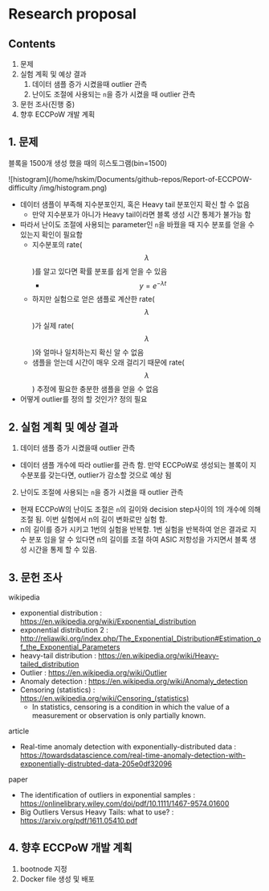 # Research proposal

## Contents

1. 문제
2. 실험 계획 및 예상 결과
   1. 데이터 샘플 증가 시켰을때 outlier 관측
   2. 난이도 조절에 사용되는 `n`을 증가 시켰을 때 outlier 관측
3. 문헌 조사(진행 중)
4. 향후  ECCPoW 개발 계획

## 1. 문제

블록을 1500개 생성 했을 때의 히스토그램(bin=1500)

![histogram](/home/hskim/Documents/github-repos/Report-of-ECCPOW-difficulty /img/histogram.png)

- 데이터 샘플이 부족해 지수분포인지, 혹은 Heavy tail 분포인지 확신 할 수 없음
  - 만약 지수분포가 아니가 Heavy tail이라면 블록 생성 시간 통제가 불가능 함
- 따라서 난이도 조절에 사용되는 parameter인 `n`을 바꿨을 때 지수 분포를 얻을 수 있는지 확인이 필요함
  - 지수분포의 rate($$\lambda$$)를 알고 있다면 확률 분포를 쉽게 얻을 수 있음
    - $$y = e^{-\lambda t}$$
  - 하지만 실험으로 얻은 샘플로 계산한 rate($$\lambda$$)가 실제 rate($$\lambda$$)와 얼마나 일치하는지 확신 알 수 없음
  - 샘플을 얻는데 시간이 매우 오래 걸리기 때문에 rate($$\lambda$$) 추정에 필요한 충분한 샘플을 얻을 수 없음
- 어떻게 outlier를 정의 할 것인가? 정의 필요

## 2.  실험 계획 및 예상 결과

1. 데이터 샘플 증가 시켰을때 outlier 관측

- 데이터 샘플 개수에 따라 outlier를 관측 함. 만약 ECCPoW로 생성되는 블록이 지수분포를 갖는다면, outlier가 감소할 것으로 예상 됨

2. 난이도 조절에 사용되는 `n`을 증가 시켰을 때 outlier 관측

- 현재 ECCPoW의 난이도 조절은 `n`의 길이와  decision step사이의 1의 개수에 의해 조절 됨. 이번 실험에서 n의 길이 변화로만 실험 함.
- n의 길이를 증가 시키고 1번의 실험을 반복함. 1번 실험을 반복하여 얻은 결과로 지수 분포 임을 알 수 있다면 n의 길이를 조절 하여 ASIC 저항성을 가지면서 블록 생성 시간을 통제 할 수 있음.

## 3. 문헌 조사

wikipedia

- exponential distribution : https://en.wikipedia.org/wiki/Exponential_distribution
- exponential distribution 2 : http://reliawiki.org/index.php/The_Exponential_Distribution#Estimation_of_the_Exponential_Parameters
- heavy-tail distribution : https://en.wikipedia.org/wiki/Heavy-tailed_distribution
- Outlier : https://en.wikipedia.org/wiki/Outlier
- Anomaly detection : https://en.wikipedia.org/wiki/Anomaly_detection
- Censoring (statistics) : https://en.wikipedia.org/wiki/Censoring_(statistics)
  - In statistics, censoring is a condition in which the value of a measurement or observation is only partially known. 

article

- Real-time anomaly detection with exponentially-distributed data : https://towardsdatascience.com/real-time-anomaly-detection-with-exponentially-distrubted-data-205e0df32096

paper

- The identification of outliers in exponential samples : https://onlinelibrary.wiley.com/doi/pdf/10.1111/1467-9574.01600
- Big Outliers Versus Heavy Tails:  what to use? : https://arxiv.org/pdf/1611.05410.pdf

## 4. 향후  ECCPoW 개발 계획

1.  bootnode 지정
2.  Docker file 생성 및 배포

